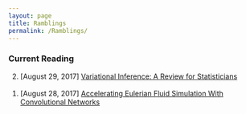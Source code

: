 ```yaml
---
layout: page
title: Ramblings
permalink: /Ramblings/
---
```

<!-- # Upmath: Math Online Editor
### _Create web articles and&nbsp;blog posts with&nbsp;equations and&nbsp;diagrams_

Upmath extremely simplifies this task by using Markdown and LaTeX. It converts the Markdown syntax extended with LaTeX equations support into HTML code you can publish anywhere on the web.

## LaTeX

The editor converts LaTeX equations in double-dollars `$$`: $$ax^2+bx+c=0$$. All equations are rendered as block equations. If you need inline ones, you can add the prefix `\inline`: $$\inline p={1\over q}$$. But it is a good practice to place big equations on separate lines:

$$x_{1,2} = {-b\pm\sqrt{b^2 - 4ac} \over 2a}.$$

In this case the LaTeX syntax will be highlighted in the source code. You can even add equation numbers (unfortunately there is no automatic numbering and refs support):

$$|\vec{A}|=\sqrt{A_x^2 + A_y^2 + A_z^2}.$$(1)

It is possible to write Cyrillic symbols in `\text` command: $$Q_\text{плавления}>0$$. -->
<h3>Current Reading</h3>
<ol reversed>
<li>[August 29, 2017] <a href="https://arxiv.org/pdf/1601.00670.pdf">Variational Inference: A Review for Statisticians</a></li><br>
<li>[August 28, 2017] <a href="https://arxiv.org/abs/1607.03597">Accelerating Eulerian Fluid Simulation With Convolutional Networks</a></li><br>
</ol>